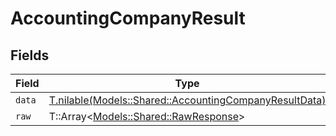 # AccountingCompanyResult


## Fields

| Field                                                                                                        | Type                                                                                                         | Required                                                                                                     | Description                                                                                                  |
| ------------------------------------------------------------------------------------------------------------ | ------------------------------------------------------------------------------------------------------------ | ------------------------------------------------------------------------------------------------------------ | ------------------------------------------------------------------------------------------------------------ |
| `data`                                                                                                       | [T.nilable(Models::Shared::AccountingCompanyResultData)](../../models/shared/accountingcompanyresultdata.md) | :heavy_minus_sign:                                                                                           | N/A                                                                                                          |
| `raw`                                                                                                        | T::Array<[Models::Shared::RawResponse](../../models/shared/rawresponse.md)>                                  | :heavy_minus_sign:                                                                                           | N/A                                                                                                          |